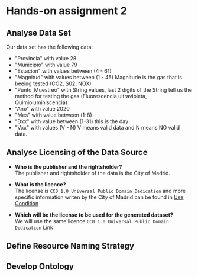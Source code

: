 # Hands-on assignment 2  

## Analyse Data Set  

Our data set has the following data:  

- "Provincia" with value 28  
- "Municipio" with value 79  
- "Estacion" with values between (4 - 61)  
- "Magnitud" with values between (1 - 45) Magnitude is the gas that is beeing tested (CO2, S02, NOX)  
- "Punto_Muestreo" with String values, last 2 digits of the String tell us the method for testing the gas (Fluorescencia ultravioleta, Quimioluminiscencia)  
- "Ano" with value 2020  
- "Mes" with value between (1-8)  
- "Dxx" with value between (1-31) this is the day  
- "Vxx" with values (V - N) V means valid data and N means NO valid data.  

## Analyse Licensing of the Data Source  

- **Who is the publisher and the rightsholder?**  
The publisher and rightsholder of the data is the City of Madrid.  

- **What is the licence?**  
The license is ``CC0 1.0 Universal Public Domain Dedication`` and more specific information writen by the City of Madrid can be found in [Use Condition](https://datos.madrid.es/egob/catalogo/aviso-legal)  

- **Which will be the license to be used for the generated dataset?**  
We will use the same licence ``CC0 1.0 Universal Public Domain Dedication`` [Link](https://creativecommons.org/publicdomain/zero/1.0/deed.en)

## Define Resource Naming Strategy  

## Develop Ontology  
